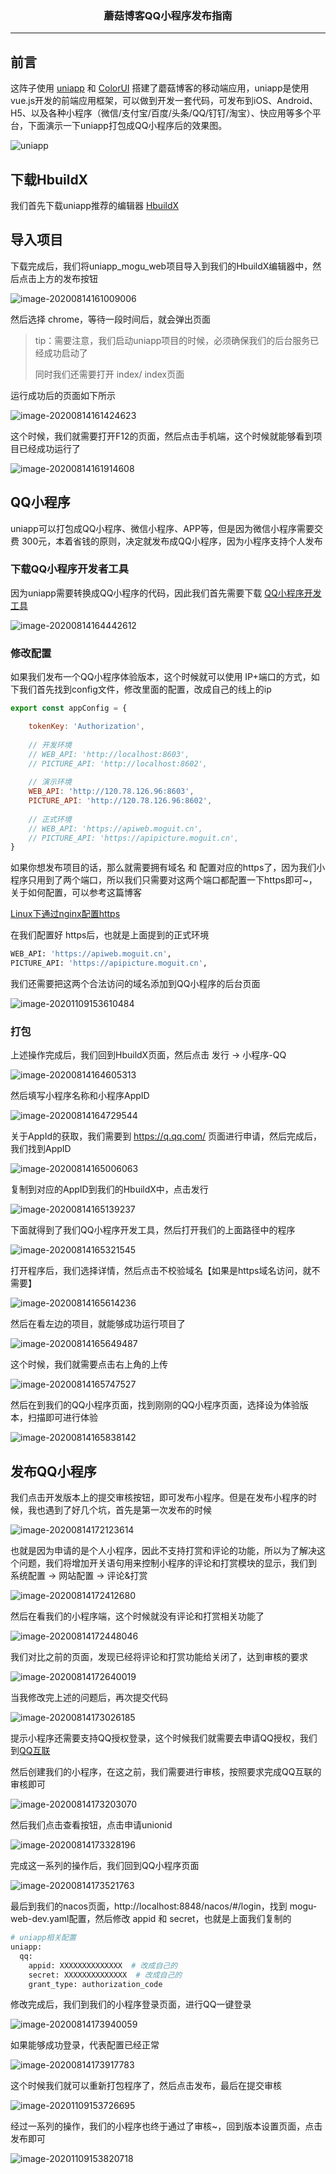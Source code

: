 ### <center>蘑菇博客QQ小程序发布指南
***
## 前言

这阵子使用 [uniapp](https://uniapp.dcloud.io/) 和 [ColorUI](https://github.com/weilanwl/ColorUI) 搭建了蘑菇博客的移动端应用，uniapp是使用vue.js开发的前端应用框架，可以做到开发一套代码，可发布到iOS、Android、H5、以及各种小程序（微信/支付宝/百度/头条/QQ/钉钉/淘宝）、快应用等多个平台，下面演示一下uniapp打包成QQ小程序后的效果图。

![uniapp](images/uniapp.gif)

## 下载HbuildX

我们首先下载uniapp推荐的编辑器 [HbuildX](https://www.dcloud.io/hbuilderx.html)

## 导入项目

下载完成后，我们将uniapp_mogu_web项目导入到我们的HbuildX编辑器中，然后点击上方的发布按钮

![image-20200814161009006](images/image-20200814161009006.png)

然后选择 chrome，等待一段时间后，就会弹出页面

> tip：需要注意，我们启动uniapp项目的时候，必须确保我们的后台服务已经成功启动了
>
> 同时我们还需要打开  index/ index页面

运行成功后的页面如下所示

![image-20200814161424623](images/image-20200814161424623.png)

这个时候，我们就需要打开F12的页面，然后点击手机端，这个时候就能够看到项目已经成功运行了

![image-20200814161914608](images/image-20200814161914608.png)

## QQ小程序

uniapp可以打包成QQ小程序、微信小程序、APP等，但是因为微信小程序需要交费 300元，本着省钱的原则，决定就发布成QQ小程序，因为小程序支持个人发布

### 下载QQ小程序开发者工具

因为uniapp需要转换成QQ小程序的代码，因此我们首先需要下载 [QQ小程序开发工具](https://q.qq.com/wiki/tools/devtool/)

![image-20200814164442612](images/image-20200814164442612.png)



### 修改配置

如果我们发布一个QQ小程序体验版本，这个时候就可以使用 IP+端口的方式，如下我们首先找到config文件，修改里面的配置，改成自己的线上的ip

```js
export const appConfig = {

    tokenKey: 'Authorization',
	
	// 开发环境
    // WEB_API: 'http://localhost:8603',
	// PICTURE_API: 'http://localhost:8602',
	
	// 演示环境
	WEB_API: 'http://120.78.126.96:8603',
	PICTURE_API: 'http://120.78.126.96:8602',
	
	// 正式环境
	// WEB_API: 'https://apiweb.moguit.cn',
	// PICTURE_API: 'https://apipicture.moguit.cn',
}
```

如果你想发布项目的话，那么就需要拥有域名 和 配置对应的https了，因为我们小程序只用到了两个端口，所以我们只需要对这两个端口都配置一下https即可~， 关于如何配置，可以参考这篇博客

[Linux下通过nginx配置https](http://www.moguit.cn/#/info?blogUid=cc8dff10a58c4f740a1f52cc962465da)

在我们配置好 https后，也就是上面提到的正式环境

```bash
WEB_API: 'https://apiweb.moguit.cn',
PICTURE_API: 'https://apipicture.moguit.cn',
```

我们还需要把这两个合法访问的域名添加到QQ小程序的后台页面

![image-20201109153610484](images/image-20201109153610484.png)

### 打包

上述操作完成后，我们回到HbuildX页面，然后点击 发行 -> 小程序-QQ 

![image-20200814164605313](images/image-20200814164605313.png)

然后填写小程序名称和小程序AppID

![image-20200814164729544](images/image-20200814164729544.png)

关于AppId的获取，我们需要到  https://q.qq.com/ 页面进行申请，然后完成后，我们找到AppID

![image-20200814165006063](images/image-20200814165006063.png)

复制到对应的AppID到我们的HbuildX中，点击发行

![image-20200814165139237](images/image-20200814165139237.png)

下面就得到了我们QQ小程序开发工具，然后打开我们的上面路径中的程序

![image-20200814165321545](images/image-20200814165321545.png)

打开程序后，我们选择详情，然后点击不校验域名【如果是https域名访问，就不需要】

![image-20200814165614236](images/image-20200814165614236.png)

然后在看左边的项目，就能够成功运行项目了

![image-20200814165649487](images/image-20200814165649487.png)

这个时候，我们就需要点击右上角的上传

![image-20200814165747527](images/image-20200814165747527.png)

然后在到我们的QQ小程序页面，找到刚刚的QQ小程序页面，选择设为体验版本，扫描即可进行体验

![image-20200814165838142](images/image-20200814165838142.png)

## 发布QQ小程序

我们点击开发版本上的提交审核按钮，即可发布小程序。但是在发布小程序的时候，我也遇到了好几个坑，首先是第一次发布的时候

![image-20200814172123614](images/image-20200814172123614.png)

也就是因为申请的是个人小程序，因此不支持打赏和评论的功能，所以为了解决这个问题，我们将增加开关语句用来控制小程序的评论和打赏模块的显示，我们到  系统配置 -> 网站配置 -> 评论&打赏

![image-20200814172412680](images/image-20200814172412680.png)

然后在看我们的小程序端，这个时候就没有评论和打赏相关功能了

![image-20200814172448046](images/image-20200814172448046.png)

我们对比之前的页面，发现已经将评论和打赏功能给关闭了，达到审核的要求

![image-20200814172640019](images/image-20200814172640019.png)

当我修改完上述的问题后，再次提交代码

![image-20200814173026185](images/image-20200814173026185.png)

提示小程序还需要支持QQ授权登录，这个时候我们就需要去申请QQ授权，我们到[QQ互联](https://connect.qq.com/)

然后创建我们的小程序，在这之前，我们需要进行审核，按照要求完成QQ互联的审核即可

![image-20200814173203070](images/image-20200814173203070.png)

然后我们点击查看按钮，点击申请unionid

![image-20200814173328196](images/image-20200814173328196.png)

完成这一系列的操作后，我们回到QQ小程序页面

![image-20200814173521763](images/image-20200814173521763.png)

最后到我们的nacos页面，http://localhost:8848/nacos/#/login，找到 mogu-web-dev.yaml配置，然后修改 appid 和 secret，也就是上面我们复制的

```bash
# uniapp相关配置
uniapp:
  qq:
    appid: XXXXXXXXXXXXXX  # 改成自己的
    secret: XXXXXXXXXXXXXX  # 改成自己的
    grant_type: authorization_code
```

修改完成后，我们到我们的小程序登录页面，进行QQ一键登录

![image-20200814173940059](images/image-20200814173940059.png)

如果能够成功登录，代表配置已经正常

![image-20200814173917783](images/image-20200814173917783.png)

这个时候我们就可以重新打包程序了，然后点击发布，最后在提交审核

![image-20201109153726695](images/image-20201109153726695.png)

经过一系列的操作，我们的小程序也终于通过了审核~，回到版本设置页面，点击发布即可

![image-20201109153820718](images/image-20201109153820718.png)